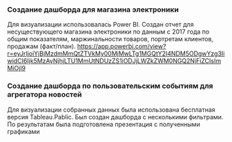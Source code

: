 ### Создание дашборда для магазина электроники


Для визуализации использовалась Power BI. Создан отчет для несуществующего магазина электроники по данным с 2017 года по общим показателям, маржинальности товаров, портретам клиентов, продажам (факт/план).  https://app.powerbi.com/view?r=eyJrIjoiYjBjMzdmMmQtZTVkMy00MjMwLTg1MGQtY2I4NDM5ODgwYzg3IiwidCI6Ijk5MzAyNjhjLTU1MmUtNDUzZS1iODJjLWZkZWM0NGQ2NjFiZCIsImMiOjl9



### Создание дашборда по пользовательским событиям для агрегатора новостей


Для визуализации собранных данных была использована бесплатная версия Tableau.Pablic. Был создан дашборда с несколькими фильтрами. По результатам была подготовлена презентация с полученными графиками
